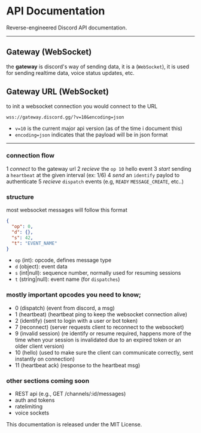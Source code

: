 # API Documentation

Reverse-engineered Discord API documentation.

---

## Gateway (WebSocket)

the **gateway** is discord's way of sending data, it is a (`WebSocket`), it is used for sending realtime data, voice status updates, etc.

## Gateway URL (WebSocket)

to init a websocket connection you would connect to the URL

`wss://gateway.discord.gg/?v=10&encoding=json`

- `v=10` is the current major api version (as of the time i document this)
- `encoding=json` indicates that the payload will be in json format

---

### connection flow

1 *connect* to the gateway url
2 *recieve* the `op 10` hello event
3 *start* sending a `heartbeat` at the given interval (ex: 1/6)
4 *send* an `identify` paylod to authenticate
5 *recieve* `dispatch` events (e.g, `READY` `MESSAGE_CREATE`, etc..)

### structure
most websocket messages will follow this format

```json
{
  "op": 0,
  "d": {},
  "s": 42,
  "t": "EVENT_NAME"
}
```
- `op` (int): opcode, defines message type
- `d` (object): event data
- `s` (int|null): sequence number, normally used for resuming sessions
- `t` (string|null): event name (for `dispatches`)


### mostly important opcodes you need to know;
- 0 (dispatch) (event from discord, a msg)
- 1 (heartbeat) (heartbeat ping to keep the websocket connection alive)
- 2 (identify) (sent to login with a user or bot token)
- 7 (reconnect) (server requests client to reconnect to the websocket)
- 9 (invalid session) (re identify or resume required, happens more of the time when your session is invalidated due to an expired token or an older client version)
- 10 (hello) (used to make sure the client can communicate correctly, sent instantly on connection)
- 11 (heartbeat ack) (response to the heartbeat msg)

### other sections coming soon
- REST api (e.g., GET /channels/:id/messages)
- auth and tokens
- ratelimiting
- voice sockets

This documentation is released under the MIT License.
